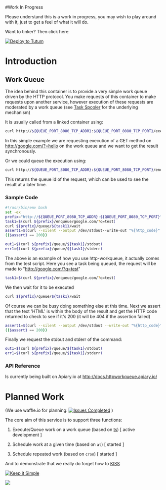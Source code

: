 #Work In Progress

Please understand this is a work in progress, you may wish to play around with it, just to get a feel of what it will do.

Want to tinker? Then click here:

[![Deploy to Tutum](https://s.tutum.co/deploy-to-tutum.svg)](https://dashboard.tutum.co/stack/deploy/)

# Introduction

## Work Queue

The idea behind this container is to provide a very simple work queue driven by the HTTP protocol. You make requests of this container to make requests upon another service, however execution of these requests are moderated by a work queue (see [Task Spooler](http://vicerveza.homeunix.net/~viric/soft/ts/) for the underlying mechanism)

It is usually called from a linked container using:

```bash
curl http://${QUEUE_PORT_8080_TCP_ADDR}:${QUEUE_PORT_8080_TCP_PORT}/execute/google.com/?q=hello
```

In this simple example we are requesting execution of a GET method on http://google.com/?=hello on the work queue and we want to get the result synchronously.

Or we could queue the execution using:

```bash
curl http://${QUEUE_PORT_8080_TCP_ADDR}:${QUEUE_PORT_8080_TCP_PORT}/enqueue/google.com/?q=hello
```

This returns the queue id of the request, which can be used to see the result at a later time.

### Sample Code

```bash
#!/usr/bin/env bash
set -ex
prefix="http://${QUEUE_PORT_8080_TCP_ADDR}:${QUEUE_PORT_8080_TCP_PORT}"
task1=$(curl ${prefix}/enqueue/google.com/?q=test)
curl ${prefix}/queue/${task1}/wait
assert1=$(curl --silent --output /dev/stdout--write-out "%{http_code}" ${prefix}/queue/${task1}/assert/HTML| cut -d' ' -f1)
(($assert1 == 200))

out1=$(curl ${prefix}/queue/${task1}/stdout)
err1=$(curl ${prefix}/queue/${task1}/stderr)
```

The above is an example of how you use http-workqueue, it actually comes from the test script. Here you see a task being queued, the request will be made to "http://google.com/?q=test"

```bash
task1=$(curl ${prefix}/enqueue/google.com/?q=test)
```

We then wait for it to be executed

```bash
curl ${prefix}/queue/${task1}/wait
```

Of course we can be busy doing something else at this time. Next we assert that the text 'HTML' is within the body of the result and get the HTTP code returned to check to see if it's 200 (it will be 404 if the assertion failed)

```bash
assert1=$(curl --silent --output /dev/stdout --write-out "%{http_code}" ${prefix}/queue/${task1}/assert/HTML| cut -d' ' -f1)
(($assert1 == 200))
```

Finally we request the stdout and stderr of the command:

```bash
out1=$(curl ${prefix}/queue/${task1}/stdout)
err1=$(curl ${prefix}/queue/${task1}/stderr)
```

### API Reference

Is currently being built on Apiary.io at http://docs.httpworkqueue.apiary.io/

# Planned Work

(We use waffle.io for planning: [![Issues Completed](https://badge.waffle.io/vizzbuzz/http-workqueue.png?label=ready&title=Done)](https://waffle.io/vizzbuzz/http-workqueue) )


The core aim of this service is to support three functions:

   1) Execute/Queue work on a work queue (based on [ts](http://vicerveza.homeunix.net/~viric/soft/ts/)) \[ active development \]
   
   2) Schedule work at a given time (based on `at`) \[ started \]
   
   3) Schedule repeated work (based on `cron`) \[ started \]

And to demonstrate that we really do forget how to [KISS](https://en.wikipedia.org/wiki/KISS_principle)

[![Keep it Simple](http://3.bp.blogspot.com/-WMySBXYTvJU/TtiDb28x2yI/AAAAAAAAADI/aPDzvtpsuiw/s200/metaphor-for-complexity.gif)](https://en.wikipedia.org/wiki/KISS_principle)
           
[![](https://badge.imagelayers.io/vizzbuzz/http-workqueue.svg)](https://imagelayers.io/?images=vizzbuzz/http-workqueue:latest 'Get your own badge on imagelayers.io')        

